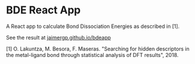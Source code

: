 # BDE React App

A React app to calculate Bond Dissociation Energies as described in [1].

See the result at [jaimergp.github.io/bdeapp](https://jaimergp.github.io/bdeapp)

[1] O. Lakuntza, M. Besora, F. Maseras. "Searching for hidden descriptors in the metal-ligand bond through statistical analysis of DFT results", 2018.